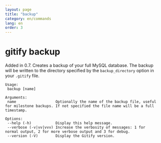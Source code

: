 ```yaml
---
layout: page
title: "backup"
category: en/commands
lang: en
order: 3
---
```


# gitify backup

Added in 0.7. Creates a backup of your full MySQL database. The backup will be written to the directory specified by the `backup_directory` option in your `.gitify` file. 

```
Usage:
 backup [name]

Arguments:
 name                  Optionally the name of the backup file, useful for milestone backups. If not specified the file name will be a full timestamp.

Options:
 --help (-h)           Display this help message.
 --verbose (-v|vv|vvv) Increase the verbosity of messages: 1 for normal output, 2 for more verbose output and 3 for debug.
 --version (-V)        Display the Gitify version.

```



